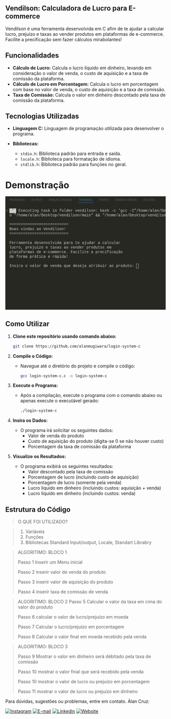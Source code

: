 ## Vendilson: Calculadora de Lucro para E-commerce

Vendilson é uma ferramenta desenvolvida em C afim de te ajudar a calcular lucro, prejuízo e taxas ao vender produtos em plataformas de e-commerce. Facilite a precificação sem fazer cálculos mirabolantes!

## Funcionalidades

- **Cálculo de Lucro:** Calcula o lucro líquido em dinheiro, levando em consideração o valor de venda, o custo de aquisição e a taxa de comissão da plataforma.
- **Cálculo de Lucro em Porcentagem:**  Calcula o lucro em porcentagem com base no valor de venda, o custo de aquisição e a taxa de comissão.
- **Taxa de Comissão:**  Calcula o valor em dinheiro descontado pela taxa de comissão da plataforma.

## Tecnologias Utilizadas

- **Linguagem C:** Linguagem de programação utilizada para desenvolver o programa.

- **Bibliotecas:**
  - `stdio.h`: Biblioteca padrão para entrada e saída.
  - `locale.h`: Biblioteca para formatação de idioma.
  - `stdlib.h`: Biblioteca padrão para funções no geral.

# Demonstração
![Demonsraoção](https://github.com/alanmugiwara/alanmugiwara.github.io/blob/main/img/vendilson.gif?raw=true)

## Como Utilizar

1. **Clone este repositório usando comando abaixo:**

   ```bash
   git clone https://github.com/alanmugiwara/login-system-c
   ```

2. **Compile o Código:**
   - Navegue até o diretório do projeto e compile o código:

     ```bash
     gcc login-system-c.c -o login-system-c
     ```

3. **Execute o Programa:**
   - Após a compilação, execute o programa com o comando abaixo ou apenas execute o executável gerado:

     ```bash
     ./login-system-c
     ```
     
4. **Insira os Dados:**
   - O programa irá solicitar os seguintes dados:
     - Valor de venda do produto
     - Custo de aquisição do produto (digita-se 0 se não houver custo)
     - Porcentagem da taxa de comissão da plataforma

5. **Visualize os Resultados:**
   - O programa exibirá os seguintes resultados:
     - Valor descontado pela taxa de comissão
     - Porcentagem de lucro (incluindo custo de aquisição)
     - Porcentagem de lucro (somente pela venda)
     - Lucro líquido em dinheiro (incluindo custos: aquisição + venda)
     - Lucro líquido em dinheiro (incluindo custos: venda)

## Estrutura do Código

> O QUE FOI UTILIZADO?

> 1. Variáveis
> 2. Funções
> 2. Bibliotecas Standard Input/output, Locale, Standart Librabry

> ALGORITIMO: BLOCO 1
> 
> Passo 1 Inserir um Menu inicial
> 
> Passo 2 inserir valor de venda do produto
> 
> Passo 3 inserir valor de aquisição do produto
> 
> Passo 4 inserir taxa de comissão de venda

> ALGORITIMO: BLOCO 2
> Passo 5 Calcular o valor da taxa em cima do valor do produto
> 
> Passo 6 calcular o valor de lucro/prejuízo em moeda
> 
> Passo 7 Calcular o lucro/prejuízo em porcentagem
> 
> Passo 8 Calcular o valor final em moeda recebido pela venda

> ALGORITIMO: BLOCO 3
> 
> Passo 9 Mostrar o valor em dinheiro será débitado pela taxa de comissão
> 
> Passo 10 mostrar o valor final que será recebido pela venda
> 
> Passo 10 mostrar o valor de lucro ou prejuízo em porcentagem
> 
> Passo 11 mostrar o valor de lucro ou prejuízo em dinheiro

Para dúvidas, sugestões ou problemas, entre em contato. Álan Cruz:

<div>
<a href="https://instagram.com/alancruz_tec" target="_blank"><img loading="lazy" src="https://img.shields.io/badge/-Instagram-%23E4405F?style=for-the-badge&logo=instagram&logoColor=white" alt="Instagram"></a>
<a href="mailto:contato@alancruz.tec.br"><img loading="lazy" src="https://img.shields.io/badge/Gmail-D14836?style=for-the-badge&logo=gmail&logoColor=white" alt="E-mail"></a>
<a href="https://linkedin.com/in/alansilvadacruz" target="_blank"><img loading="lazy" src="https://img.shields.io/badge/-LinkedIn-%230077B5?style=for-the-badge&logo=linkedin&logoColor=white" alt="Linkedin"></a>
<a href="https://alancruz.tec.br" target="_blank"><img loading="lazy" src="https://img.shields.io/badge/-My%20Website-%230077B5?style=for-the-badge&logo=wordpress&logoColor=white" alt="Website"></a>
</div>
